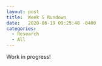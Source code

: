 ```yaml
---
layout: post
title:  Week 5 Rundown
date:   2020-06-19 09:25:48 -0400
categories:
  - Research
  - All
---
```

Work in progress!
